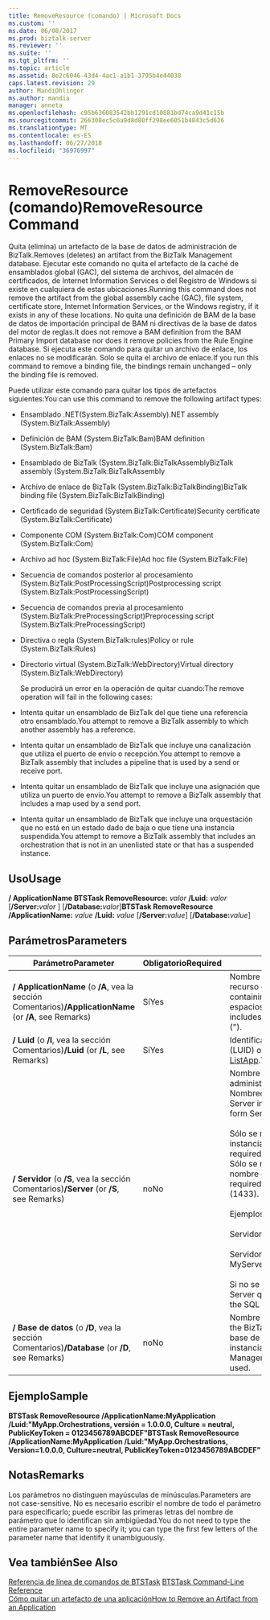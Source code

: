 ```yaml
---
title: RemoveResource (comando) | Microsoft Docs
ms.custom: ''
ms.date: 06/08/2017
ms.prod: biztalk-server
ms.reviewer: ''
ms.suite: ''
ms.tgt_pltfrm: ''
ms.topic: article
ms.assetid: 8e2c6046-43d4-4ac1-a1b1-3795b4e44038
caps.latest.revision: 29
author: MandiOhlinger
ms.author: mandia
manager: anneta
ms.openlocfilehash: c95b636083542bb1291cd10881bd74ca9d41c15b
ms.sourcegitcommit: 266308ec5c6a9d8d80ff298ee6051b4843c5d626
ms.translationtype: MT
ms.contentlocale: es-ES
ms.lasthandoff: 06/27/2018
ms.locfileid: "36976997"
---
```

# <a name="removeresource-command"></a><span data-ttu-id="f3b12-102">RemoveResource (comando)</span><span class="sxs-lookup"><span data-stu-id="f3b12-102">RemoveResource Command</span></span>
<span data-ttu-id="f3b12-103">Quita (elimina) un artefacto de la base de datos de administración de BizTalk.</span><span class="sxs-lookup"><span data-stu-id="f3b12-103">Removes (deletes) an artifact from the BizTalk Management database.</span></span> <span data-ttu-id="f3b12-104">Ejecutar este comando no quita el artefacto de la caché de ensamblados global (GAC), del sistema de archivos, del almacén de certificados, de Internet Information Services o del Registro de Windows si existe en cualquiera de estas ubicaciones.</span><span class="sxs-lookup"><span data-stu-id="f3b12-104">Running this command does not remove the artifact from the global assembly cache (GAC), file system, certificate store, Internet Information Services, or the Windows registry, if it exists in any of these locations.</span></span> <span data-ttu-id="f3b12-105">No quita una definición de BAM de la base de datos de importación principal de BAM ni directivas de la base de datos del motor de reglas.</span><span class="sxs-lookup"><span data-stu-id="f3b12-105">It does not remove a BAM definition from the BAM Primary Import database nor does it remove policies from the Rule Engine database.</span></span> <span data-ttu-id="f3b12-106">Si ejecuta este comando para quitar un archivo de enlace, los enlaces no se modificarán. Solo se quita el archivo de enlace.</span><span class="sxs-lookup"><span data-stu-id="f3b12-106">If you run this command to remove a binding file, the bindings remain unchanged – only the binding file is removed.</span></span>  
  
 <span data-ttu-id="f3b12-107">Puede utilizar este comando para quitar los tipos de artefactos siguientes:</span><span class="sxs-lookup"><span data-stu-id="f3b12-107">You can use this command to remove the following artifact types:</span></span>  
  
- <span data-ttu-id="f3b12-108">Ensamblado .NET(System.BizTalk:Assembly)</span><span class="sxs-lookup"><span data-stu-id="f3b12-108">.NET assembly (System.BizTalk:Assembly)</span></span>  
  
- <span data-ttu-id="f3b12-109">Definición de BAM (System.BizTalk:Bam)</span><span class="sxs-lookup"><span data-stu-id="f3b12-109">BAM definition (System.BizTalk:Bam)</span></span>  
  
- <span data-ttu-id="f3b12-110">Ensamblado de BizTalk (System.BizTalk:BizTalkAssembly</span><span class="sxs-lookup"><span data-stu-id="f3b12-110">BizTalk assembly (System.BizTalk:BizTalkAssembly</span></span>  
  
- <span data-ttu-id="f3b12-111">Archivo de enlace de BizTalk (System.BizTalk:BizTalkBinding)</span><span class="sxs-lookup"><span data-stu-id="f3b12-111">BizTalk binding file (System.BizTalk:BizTalkBinding)</span></span>  
  
- <span data-ttu-id="f3b12-112">Certificado de seguridad (System.BizTalk:Certificate)</span><span class="sxs-lookup"><span data-stu-id="f3b12-112">Security certificate (System.BizTalk:Certificate)</span></span>  
  
- <span data-ttu-id="f3b12-113">Componente COM (System.BizTalk:Com)</span><span class="sxs-lookup"><span data-stu-id="f3b12-113">COM component (System.BizTalk:Com)</span></span>  
  
- <span data-ttu-id="f3b12-114">Archivo ad hoc (System.BizTalk:File)</span><span class="sxs-lookup"><span data-stu-id="f3b12-114">Ad hoc file (System.BizTalk:File)</span></span>  
  
- <span data-ttu-id="f3b12-115">Secuencia de comandos posterior al procesamiento (System.BizTalk:PostProcessingScript)</span><span class="sxs-lookup"><span data-stu-id="f3b12-115">Postprocessing script (System.BizTalk:PostProcessingScript)</span></span>  
  
- <span data-ttu-id="f3b12-116">Secuencia de comandos previa al procesamiento (System.BizTalk:PreProcessingScript)</span><span class="sxs-lookup"><span data-stu-id="f3b12-116">Preprocessing script (System.BizTalk:PreProcessingScript)</span></span>  
  
- <span data-ttu-id="f3b12-117">Directiva o regla (System.BizTalk:rules)</span><span class="sxs-lookup"><span data-stu-id="f3b12-117">Policy or rule (System.BizTalk:Rules)</span></span>  
  
- <span data-ttu-id="f3b12-118">Directorio virtual (System.BizTalk:WebDirectory)</span><span class="sxs-lookup"><span data-stu-id="f3b12-118">Virtual directory (System.BizTalk:WebDirectory)</span></span>  
  
  <span data-ttu-id="f3b12-119">Se producirá un error en la operación de quitar cuando:</span><span class="sxs-lookup"><span data-stu-id="f3b12-119">The remove operation will fail in the following cases:</span></span>  
  
- <span data-ttu-id="f3b12-120">Intenta quitar un ensamblado de BizTalk del que tiene una referencia otro ensamblado.</span><span class="sxs-lookup"><span data-stu-id="f3b12-120">You attempt to remove a BizTalk assembly to which another assembly has a reference.</span></span>  
  
- <span data-ttu-id="f3b12-121">Intenta quitar un ensamblado de BizTalk que incluye una canalización que utiliza el puerto de envío o recepción.</span><span class="sxs-lookup"><span data-stu-id="f3b12-121">You attempt to remove a BizTalk assembly that includes a pipeline that is used by a send or receive port.</span></span>  
  
- <span data-ttu-id="f3b12-122">Intenta quitar un ensamblado de BizTalk que incluye una asignación que utiliza un puerto de envío.</span><span class="sxs-lookup"><span data-stu-id="f3b12-122">You attempt to remove a BizTalk assembly that includes a map used by a send port.</span></span>  
  
- <span data-ttu-id="f3b12-123">Intenta quitar un ensamblado de BizTalk que incluye una orquestación que no está en un estado dado de baja o que tiene una instancia suspendida.</span><span class="sxs-lookup"><span data-stu-id="f3b12-123">You attempt to remove a BizTalk assembly that includes an orchestration that is not in an unenlisted state or that has a suspended instance.</span></span>  
  
## <a name="usage"></a><span data-ttu-id="f3b12-124">Uso</span><span class="sxs-lookup"><span data-stu-id="f3b12-124">Usage</span></span>  
 <span data-ttu-id="f3b12-125">**/ ApplicationName BTSTask RemoveResource:** *valor* **/Luid:** *valor* [**/Server:**<em>valor</em> ] [**/Database:**<em>valor</em>]</span><span class="sxs-lookup"><span data-stu-id="f3b12-125">**BTSTask RemoveResource /ApplicationName:** *value* **/Luid:** *value* [**/Server:**<em>value</em>] [**/Database:**<em>value</em>]</span></span>  
  
## <a name="parameters"></a><span data-ttu-id="f3b12-126">Parámetros</span><span class="sxs-lookup"><span data-stu-id="f3b12-126">Parameters</span></span>  
  
|<span data-ttu-id="f3b12-127">Parámetro</span><span class="sxs-lookup"><span data-stu-id="f3b12-127">Parameter</span></span>|<span data-ttu-id="f3b12-128">Obligatorio</span><span class="sxs-lookup"><span data-stu-id="f3b12-128">Required</span></span>|<span data-ttu-id="f3b12-129">Descripción</span><span class="sxs-lookup"><span data-stu-id="f3b12-129">Description</span></span>|  
|---------------|--------------|-----------------|  
|<span data-ttu-id="f3b12-130">**/ ApplicationName** (o **/A**, vea la sección Comentarios)</span><span class="sxs-lookup"><span data-stu-id="f3b12-130">**/ApplicationName** (or **/A**, see Remarks)</span></span>|<span data-ttu-id="f3b12-131">Sí</span><span class="sxs-lookup"><span data-stu-id="f3b12-131">Yes</span></span>|<span data-ttu-id="f3b12-132">Nombre de la aplicación de BizTalk que contiene el artefacto de recurso que se va a eliminar.</span><span class="sxs-lookup"><span data-stu-id="f3b12-132">Name of the BizTalk application containing the resource artifact to delete.</span></span> <span data-ttu-id="f3b12-133">Si el nombre incluye espacios, debe encerrar entre comillas dobles (").</span><span class="sxs-lookup"><span data-stu-id="f3b12-133">If the name includes spaces, you must enclose it with double quotation marks (").</span></span>|  
|<span data-ttu-id="f3b12-134">**/ Luid** (o **/l**, vea la sección Comentarios)</span><span class="sxs-lookup"><span data-stu-id="f3b12-134">**/Luid** (or **/L**, see Remarks)</span></span>|<span data-ttu-id="f3b12-135">Sí</span><span class="sxs-lookup"><span data-stu-id="f3b12-135">Yes</span></span>|<span data-ttu-id="f3b12-136">Identificador local único (LUID) del artefacto.</span><span class="sxs-lookup"><span data-stu-id="f3b12-136">Locally unique identifier (LUID) of the artifact.</span></span> <span data-ttu-id="f3b12-137">Puede obtener el LUID mediante el [comando ListApp](../core/listapp-command.md).</span><span class="sxs-lookup"><span data-stu-id="f3b12-137">You can obtain the LUID by using the [ListApp Command](../core/listapp-command.md).</span></span>|  
|<span data-ttu-id="f3b12-138">**/ Servidor** (o **/S**, vea la sección Comentarios)</span><span class="sxs-lookup"><span data-stu-id="f3b12-138">**/Server** (or **/S**, see Remarks)</span></span>|<span data-ttu-id="f3b12-139">no</span><span class="sxs-lookup"><span data-stu-id="f3b12-139">No</span></span>|<span data-ttu-id="f3b12-140">Nombre del servidor SQL Server que aloja la base de datos de administración de BizTalk en el formato Nombredelservidor\Nombredeinstancia,Puerto.</span><span class="sxs-lookup"><span data-stu-id="f3b12-140">Name of the SQL Server instance hosting the BizTalk Management database, in the form ServerName\InstanceName,Port.</span></span><br /><br /> <span data-ttu-id="f3b12-141">Sólo se necesita el nombre de instancia cuando el nombre de instancia es diferente del nombre de servidor.</span><span class="sxs-lookup"><span data-stu-id="f3b12-141">Instance name is only required when the instance name is different than the server name.</span></span> <span data-ttu-id="f3b12-142">Sólo se necesita el puerto cuando el servidor SQL Server utiliza un nombre de puerto diferente al predeterminado (1433)</span><span class="sxs-lookup"><span data-stu-id="f3b12-142">Port is only required when SQL Server uses a port number other than the default (1433).</span></span><br /><br /> <span data-ttu-id="f3b12-143">Ejemplos:</span><span class="sxs-lookup"><span data-stu-id="f3b12-143">Examples:</span></span><br /><br /> <span data-ttu-id="f3b12-144">Servidor = MyServer</span><span class="sxs-lookup"><span data-stu-id="f3b12-144">Server=MyServer</span></span><br /><br /> <span data-ttu-id="f3b12-145">Servidor = MyServer\MySQLServer,1533</span><span class="sxs-lookup"><span data-stu-id="f3b12-145">Server=MyServer\MySQLServer,1533</span></span><br /><br /> <span data-ttu-id="f3b12-146">Si no se proporciona, se utiliza el nombre de la instancia de SQL Server que se ejecuta en el equipo local.</span><span class="sxs-lookup"><span data-stu-id="f3b12-146">If not provided, the name of the SQL Server instance running on the local computer is used.</span></span>|  
|<span data-ttu-id="f3b12-147">**/ Base de datos** (o **/D**, vea la sección Comentarios)</span><span class="sxs-lookup"><span data-stu-id="f3b12-147">**/Database** (or **/D**, see Remarks)</span></span>|<span data-ttu-id="f3b12-148">no</span><span class="sxs-lookup"><span data-stu-id="f3b12-148">No</span></span>|<span data-ttu-id="f3b12-149">Nombre de la base de datos de administración de BizTalk.</span><span class="sxs-lookup"><span data-stu-id="f3b12-149">Name of the BizTalk Management database.</span></span> <span data-ttu-id="f3b12-150">Si no se especifica, se utiliza la base de datos de administración de BizTalk que se ejecuta en la instancia local de SQL Server.</span><span class="sxs-lookup"><span data-stu-id="f3b12-150">If not specified, the BizTalk Management database running in the local instance of SQL Server is used.</span></span>|  
  
## <a name="sample"></a><span data-ttu-id="f3b12-151">Ejemplo</span><span class="sxs-lookup"><span data-stu-id="f3b12-151">Sample</span></span>  
 <span data-ttu-id="f3b12-152">**BTSTask RemoveResource /ApplicationName:MyApplication /Luid:"MyApp.Orchestrations, versión = 1.0.0.0, Culture = neutral, PublicKeyToken = 0123456789ABCDEF"**</span><span class="sxs-lookup"><span data-stu-id="f3b12-152">**BTSTask RemoveResource /ApplicationName:MyApplication /Luid:"MyApp.Orchestrations, Version=1.0.0.0, Culture=neutral, PublicKeyToken=0123456789ABCDEF"**</span></span>  
  
## <a name="remarks"></a><span data-ttu-id="f3b12-153">Notas</span><span class="sxs-lookup"><span data-stu-id="f3b12-153">Remarks</span></span>  
 <span data-ttu-id="f3b12-154">Los parámetros no distinguen mayúsculas de minúsculas.</span><span class="sxs-lookup"><span data-stu-id="f3b12-154">Parameters are not case-sensitive.</span></span> <span data-ttu-id="f3b12-155">No es necesario escribir el nombre de todo el parámetro para especificarlo; puede escribir las primeras letras del nombre de parámetro que lo identifican sin ambigüedad.</span><span class="sxs-lookup"><span data-stu-id="f3b12-155">You do not need to type the entire parameter name to specify it; you can type the first few letters of the parameter name that identify it unambiguously.</span></span>  
  
## <a name="see-also"></a><span data-ttu-id="f3b12-156">Vea también</span><span class="sxs-lookup"><span data-stu-id="f3b12-156">See Also</span></span>  
 <span data-ttu-id="f3b12-157">[Referencia de línea de comandos de BTSTask](../core/btstask-command-line-reference.md) </span><span class="sxs-lookup"><span data-stu-id="f3b12-157">[BTSTask Command-Line Reference](../core/btstask-command-line-reference.md) </span></span>  
 [<span data-ttu-id="f3b12-158">Cómo quitar un artefacto de una aplicación</span><span class="sxs-lookup"><span data-stu-id="f3b12-158">How to Remove an Artifact from an Application</span></span>](../core/how-to-remove-an-artifact-from-an-application.md)